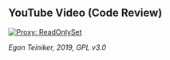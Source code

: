## YouTube Video (Code Review)

[![Proxy: ReadOnlySet](https://img.youtube.com/vi/VLvlRJWWhSk/0.jpg)](https://www.youtube.com/watch?v=VLvlRJWWhSk)

*Egon Teiniker, 2019, GPL v3.0*
